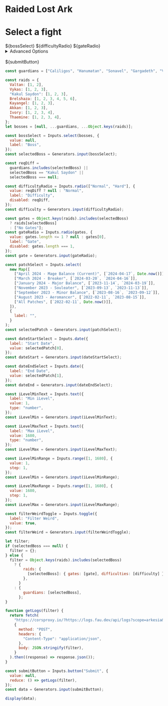# Raided Lost Ark

<div class="grid grid-cols-2" style="grid-auto-rows: auto;">
    <div class="card">
      <h1>Select a fight</h1>
      ${bossSelect}
      ${difficultyRadio}
      ${gateRadio}
      <br/>
      <details>
        <summary>Advanced Options</summary>
        ${dateStartSelect}
        ${dateEndSelect}
        Preset Patch
        ${patchSelect}
        <br/>
        Item Level Range
        ${iLevelMinRange}
        ${iLevelMaxRange}
        <br/>
        ${filterWeirdToggle}
        <sub>Princcess GL, double support, super short duration</sub>
      </details>
      <br/>
      ${submitButton}
    </div>

</div>

```js
const guardians = ["Caliligos", "Hanumatan", "Sonavel", "Gargadeth", "Veskal"];

const raids = {
  Valtan: [1, 2],
  Vykas: [1, 2, 3],
  "Kakul Saydon": [1, 2, 3],
  Brelshaza: [1, 2, 3, 4, 5, 6],
  Kayangel: [1, 2, 3],
  Akkan: [1, 2, 3],
  Ivory: [1, 2, 3, 4],
  Thaemine: [1, 2, 3, 4],
};
let bosses = [null, ...guardians, ...Object.keys(raids)];

const bossSelect = Inputs.select(bosses, {
  value: null,
  label: "Boss",
});
const selectedBoss = Generators.input(bossSelect);
```

```js
const reqDiff =
  guardians.includes(selectedBoss) ||
  selectedBoss == "Kakul Saydon" ||
  selectedBoss === null;

const difficultyRadio = Inputs.radio(["Normal", "Hard"], {
  value: reqDiff ? null : "Normal",
  label: "Difficulty",
  disabled: reqDiff,
});
const difficulty = Generators.input(difficultyRadio);
```

```js
const gates = Object.keys(raids).includes(selectedBoss)
  ? raids[selectedBoss]
  : ["No Gates"];
const gateRadio = Inputs.radio(gates, {
  value: gates.length <= 1 ? null : gates[0],
  label: "Gate",
  disabled: gates.length === 1,
});
const gate = Generators.input(gateRadio);
```

```js
const patchSelect = Inputs.select(
  new Map([
    ["April 2024 - Mage Balance (Current)", [`2024-04-17`, Date.now()]],
    ["March 2024 - Breaker", [`2024-03-20`, `2024-04-16`]],
    ["January 2024 - Major Balance", [`2023-11-14`, `2024-03-19`]],
    ["November 2023 - Souleater", [`2023-09-13`, `2023-11-13`]],
    ["September 2023 - Minor Balance", [`2023-08-16`, `2023-09-12`]],
    ["August 2023 - Aeromancer", [`2022-02-11`, `2023-08-15`]],
    ["All Patches", [`2022-02-11`, Date.now()]],
  ]),
  {
    label: "",
  }
);
const selectedPatch = Generators.input(patchSelect);
```

```js
const dateStartSelect = Inputs.date({
  label: "Start Date",
  value: selectedPatch[0],
});
const dateStart = Generators.input(dateStartSelect);

const dateEndSelect = Inputs.date({
  label: "End Date",
  value: selectedPatch[1],
});
const dateEnd = Generators.input(dateEndSelect);
```

```js
const iLevelMinText = Inputs.text({
  label: "Min iLevel",
  value: 1,
  type: "number",
});
const iLevelMin = Generators.input(iLevelMinText);

const iLevelMaxText = Inputs.text({
  label: "Max iLevel",
  value: 1680,
  type: "number",
});
const iLevelMax = Generators.input(iLevelMaxText);
```

```js
const iLevelMinRange = Inputs.range([1, 1680], {
  value: 1,
  step: 1,
});
const iLevelMin = Generators.input(iLevelMinRange);

const iLevelMaxRange = Inputs.range([1, 1680], {
  value: 1680,
  step: 1,
});
const iLevelMax = Generators.input(iLevelMaxRange);
```

```js
const filterWeirdToggle = Inputs.toggle({
  label: "Filter Weird",
  value: true,
});
const filterWeird = Generators.input(filterWeirdToggle);
```

```js
let filter;
if (selectedBoss === null) {
  filter = {};
} else {
  filter = Object.keys(raids).includes(selectedBoss)
    ? {
        raids: {
          [selectedBoss]: { gates: [gate], difficulties: [difficulty] },
        },
      }
    : {
        guardians: [selectedBoss],
      };
}
```

```js
function getLogs(filter) {
  return fetch(
    "https://corsproxy.io/?https://logs.fau.dev/api/logs?scope=arkesia&order=recent%20clear",
    {
      method: "POST",
      headers: {
        "Content-Type": "application/json",
      },
      body: JSON.stringify(filter),
    }
  ).then((response) => response.json());
}

const submitButton = Inputs.button("Submit", {
  value: null,
  reduce: () => getLogs(filter),
});
const data = Generators.input(submitButton);
```

```js
display(data);
```
